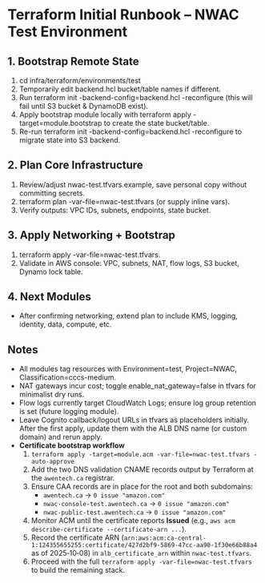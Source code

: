 # Terraform Initial Runbook – NWAC Test Environment

## 1. Bootstrap Remote State
1. cd infra/terraform/environments/test
2. Temporarily edit backend.hcl bucket/table names if different.
3. Run terraform init -backend-config=backend.hcl -reconfigure (this will fail until S3 bucket & DynamoDB exist).
4. Apply bootstrap module locally with terraform apply -target=module.bootstrap to create the state bucket/table.
5. Re-run terraform init -backend-config=backend.hcl -reconfigure to migrate state into S3 backend.

## 2. Plan Core Infrastructure
1. Review/adjust nwac-test.tfvars.example, save personal copy without committing secrets.
2. terraform plan -var-file=nwac-test.tfvars (or supply inline vars).
3. Verify outputs: VPC IDs, subnets, endpoints, state bucket.

## 3. Apply Networking + Bootstrap
1. terraform apply -var-file=nwac-test.tfvars.
2. Validate in AWS console: VPC, subnets, NAT, flow logs, S3 bucket, Dynamo lock table.

## 4. Next Modules
- After confirming networking, extend plan to include KMS, logging, identity, data, compute, etc.

## Notes
- All modules tag resources with Environment=test, Project=NWAC, Classification=cccs-medium.
- NAT gateways incur cost; toggle enable_nat_gateway=false in tfvars for minimalist dry runs.
- Flow logs currently target CloudWatch Logs; ensure log group retention is set (future logging module).
- Leave Cognito callback/logout URLs in tfvars as placeholders initially. After the first apply, update them with the ALB DNS name (or custom domain) and rerun apply.
- **Certificate bootstrap workflow**
  1. `terraform apply -target=module.acm -var-file=nwac-test.tfvars -auto-approve`
  2. Add the two DNS validation CNAME records output by Terraform at the `awentech.ca` registrar.
  3. Ensure CAA records are in place for the root and both subdomains:
     - `awentech.ca` → `0 issue "amazon.com"`
     - `nwac-console-test.awentech.ca` → `0 issue "amazon.com"`
     - `nwac-public-test.awentech.ca` → `0 issue "amazon.com"`
  4. Monitor ACM until the certificate reports **Issued** (e.g., `aws acm describe-certificate --certificate-arn ...`).
  5. Record the certificate ARN (`arn:aws:acm:ca-central-1:124355655255:certificate/427d2bf9-5869-47cc-aa90-1f30e66b88a4` as of 2025‑10‑08) in `alb_certificate_arn` within `nwac-test.tfvars`.
  6. Proceed with the full `terraform apply -var-file=nwac-test.tfvars` to build the remaining stack.
